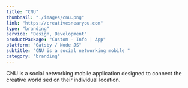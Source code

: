 ```yaml
---
title: "CNU"
thumbnail: "./images/cnu.png"
link: "https://creativesnearyou.com"
type: "branding"
service: "Design, Development"
productPackage: "Custom - Info | App"
platform: "Gatsby / Node JS"
subtitle: "CNU is a social networking mobile "
category: "branding"
---
```


CNU is a social networking mobile application designed to connect the creative world sed on their individual location.